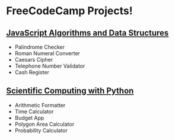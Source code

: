 # FreeCodeCamp Projects!

## [JavaScript Algorithms and Data Structures](https://www.freecodecamp.org/certification/Perlesvaux/javascript-algorithms-and-data-structures)
- Palindrome Checker	
- Roman Numeral Converter	
- Caesars Cipher	
- Telephone Number Validator	
- Cash Register

## [Scientific Computing with Python](https://www.freecodecamp.org/certification/Perlesvaux/scientific-computing-with-python-v7)
- Arithmetic Formatter	
- Time Calculator	
- Budget App	
- Polygon Area Calculator	
- Probability Calculator
